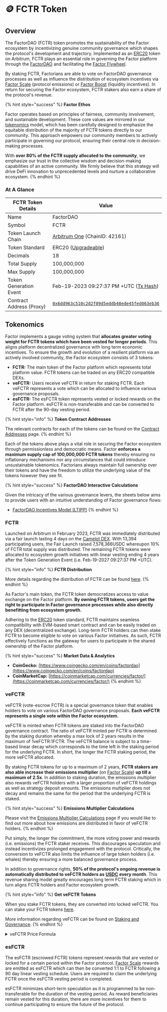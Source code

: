 # 🪙 FCTR Token

## Overview

The FactorDAO (FCTR) token promotes the sustainability of the Factor ecosystem by incentivizing genuine community governance which shapes the protocol's development and trajectory. Implemented as an [ERC20](https://docs.openzeppelin.com/contracts/5.x/erc20) token on Arbitrum, FCTR plays an essential role in governing the Factor platform through the [FactorDAO](../factordao/) and facilitating the [Factor Flywheel](../factordao/factor-flywheel.md).

By staking FCTR, Factorians are able to vote on FactorDAO governance processes as well as influence the distribution of ecosystem incentives via [Factor Scale](../factor-scale/) (protocol emissions) or [Factor Boost](../factor-boost/) (liquidity incentives). In return for securing the Factor ecosystem, FCTR stakers also earn a share of the protocol's revenue.

{% hint style="success" %}
**Factor Ethos**

Factor operates based on principles of fairness, community involvement, and sustainable development. These core values are mirrored in our [tokenomics](initial-distribution.md) model, which has been carefully designed to emphasize the equitable distribution of the majority of FCTR tokens directly to our community. This approach empowers our community members to actively participate in governing our protocol, ensuring their central role in decision-making processes.

With **over 80% of the FCTR supply allocated to the community**, we emphasize our trust in the collective wisdom and decision-making capabilities of an active community. We firmly believe that this strategy will drive DeFi innovation to unprecedented levels and nurture a collaborative ecosystem.
{% endhint %}

### At A Glance

<table><thead><tr><th width="253">FCTR Token Details</th><th>Value</th></tr></thead><tbody><tr><td>Name</td><td>FactorDAO</td></tr><tr><td>Symbol</td><td>FCTR</td></tr><tr><td>Token Launch Chain</td><td><a href="https://docs.arbitrum.io/for-devs/gentle-introduction-dapps">Arbitrum One</a> (ChainID: 42161)</td></tr><tr><td>Token Standard</td><td>ERC20 (<a href="https://github.com/OpenZeppelin/openzeppelin-contracts-upgradeable/blob/master/contracts/token/ERC20/ERC20Upgradeable.sol">Upgradeable</a>)</td></tr><tr><td>Decimals</td><td>18</td></tr><tr><td>Total Supply</td><td>100,000,000</td></tr><tr><td>Max Supply</td><td>100,000,000</td></tr><tr><td>Token Generation Event</td><td>Feb-19-2023 09:27:37 PM +UTC (<a href="https://arbiscan.io/tx/0x4e0d6223254b490d072e93f5a9f27cc446d391142dceb6656bc9374510b448ae">Tx Hash</a>)</td></tr><tr><td>Contract Address (Proxy)</td><td><a href="https://arbiscan.io/address/0x6dd963c510c2d2f09d5eddb48ede45fed063eb36"><code>0x6dd963c510c2d2f09d5eddb48ede45fed063eb36</code></a></td></tr></tbody></table>

## Tokenomics

Factor implements a gauge voting system that **allocates greater voting weight for FCTR tokens which have been vested for longer periods**. This aligns platform decentralized governance with long term economic incentives. To ensure the growth and evolution of a resilient platform via an actively involved community, the Factor ecosystem consists of 3 tokens:

* **FCTR:** The main token of the Factor platform which represents total platform value.  FCTR tokens can be traded on any ERC20 compatible DEXs.
* **veFCTR:** Users receive veFCTR in return for staking FCTR. Each veFCTR represents a vote which can be allocated to influence various governance proposals.
* **esFCTR:** The esFCTR token represents vested or locked rewards on the Factor platform. esFCTR is non-transferable and can be converted to FCTR after the 90-day vesting period.

{% hint style="info" %}
**Token Contract Addresses**

The relevant contracts for each of the tokens can be found on the [Contract Addresses](contract-addresses.md) page.
{% endhint %}

Each of the tokens above plays a vital role in securing the Factor ecosystem through permissionless and democratic means. Factor **enforces a maximum supply cap of 100,000,000 FCTR tokens** thereby ensuring no inflationary mechanisms nor any circumstances that could introduce unsustainable tokenomics. Factorians always maintain full ownership over their tokens and have the freedom to utilize the underlying value of the tokens however they see fit.

{% hint style="success" %}
**FactorDAO Interactive Calculations**

Given the intricacy of the various governance levers, the sheets below aims to provide users with an intuitive understanding of Factor governance flows:

* [FactorDAO Incentives Model (LTIPP)](../factordao/governance-incentive-calculations/factordao-incentives-model-ltipp.md)
{% endhint %}

### FCTR

Launched on Arbitrum in February 2023, FCTR was immediately distributed via a fair launch lasting 4 days on the [Camelot DEX](https://app.camelot.exchange/launchpad/factor/). With 13,394 participating users, the Fair Launch raised 7,578,366USDC whereupon 10% of FCTR total supply was distributed. The remaining FCTR tokens were allocated to ecosystem growth initiatives with linear vesting ending 4 years after the Token Generation Event (i.e. Feb-19-2027 09:27:37 PM +UTC).

{% hint style="info" %}
**FCTR Distribution**

More details regarding the distribution of FCTR can be found [here](initial-distribution.md).
{% endhint %}

As Factor's main token, the FCTR token democratizes access to value exchange on the Factor platform. **By owning FCTR tokens, users get the right to participate in Factor governance processes while also directly benefitting from ecosystem growth.**

Adhering to the [ERC20](https://docs.openzeppelin.com/contracts/5.x/erc20) token standard, FCTR maintains seamless compatibility with EVM-based smart contract and can be easily traded on any DEX (decentralized exchange). Long-term FCTR holders can then stake FCTR to become eligible to vote on various Factor initiatives. As such, FCTR effectively functions as the gateway for users to participate in the shared ownership of the Factor platform.

{% hint style="success" %}
**Market Data & Analytics**

* **CoinGecko:** [https://www.coingecko.com/en/coins/factordao](https://www.coingecko.com/en/coins/factordao)
* **CoinMarketCap:** [https://coinmarketcap.com/currencies/factor/](https://coinmarketcap.com/currencies/factor/)
{% endhint %}

### veFCTR

veFCTR (vote-escrow FCTR) is a special governance token that enables holders to vote on various FactorDAO governance proposals. **Each veFCTR represents a single vote within the Factor ecosystem.**

veFCTR is minted when FCTR tokens are staked into the FactorDAO governance contract. The ratio of veFCTR minted per FCTR is determined by the staking duration whereby a max lock of 2 years results in the maximum of 1veFCTR:1FCTR. The veFCTR balance is subject to a time-based linear decay which  corresponds to the time left in the staking period for the underlying FCTR.  In short, the longer the FCTR staking period, the more veFCTR allocated.

By staking FCTR tokens for up to a maximum of 2 years, **FCTR stakers are also able increase their emissions multiplier** (on [Factor Scale](../factor-scale/)) **up till a maximum of 2.5x**. In addition to staking duration, the emissions multiplier also rewards veFCTR holders with a larger proportion of veFCTR holdings as well as strategy deposit amounts. The emissions multiplier does not decay and remains the same for the period that the underlying FCTR is staked.

{% hint style="success" %}
**Emissions Multiplier Calculations**

Please visit the [Emissions Multiplier Calculations](../factor-scale/emission-multiplier-calculations/) page if you would like to find out more about how emissions are distributed in favor of veFCTR holders.
{% endhint %}

Put simply, the longer the commitment, the more voting power and rewards (i.e. emissions) the FCTR staker receives. This discourages speculation and instead incentivizes prolonged engagement with the protocol. Critically, the conversion to veFCTR also limits the influence of large token holders (i.e. whales) thereby ensuring a more balanced governance process.

In addition to governance rights, **50% of the protocol's ongoing revenue is automatically distributed to veFCTR holders as** [**USDC**](https://arbiscan.io/token/0xaf88d065e77c8cc2239327c5edb3a432268e5831) **every month**. This revenue sharing model greatly encourages long term FCTR staking which in turn aligns FCTR holders and Factor ecosystem growth.

{% hint style="info" %}
**Get veFCTR Tokens**&#x20;

When you stake FCTR tokens, they are converted into locked veFCTR. You can stake your FCTR tokens [here](https://app.factor.fi/governance/staking).

More information regarding veFCTR can be found on [Staking and Governance](staking-and-governance.md).
{% endhint %}

<details>

<summary>veFCTR Price Formula</summary>

As veFCTR is minted with every FCTR staking transaction, the total supply of veFCTR is dependent on the staking duration which each staker selects. The longer the FCTR staking period, the more veFCTR is minted for the staker.&#x20;

Given this dynamic, the veFCTR price is a function of the veFCTR total supply whereby veFCTR total supply is always less than FCTR total supply:

$$veFCTR\_Price_{USD}=FCTR\_Price_{USD}\times\frac{FCTR\_Staked}{veFCTR\_Supply}$$

</details>

### esFCTR

The esFCTR (escrowed FCTR) tokens represent rewards that are vested or locked for a certain period within the Factor protocol. [Factor Scale](../factor-scale/) rewards are emitted as esFCTR which can then be converted 1:1 to FCTR following a 90 day linear vesting schedule. Users are required to claim the underlying FCTR once the esFCTR vesting period is completed.

esFCTR minimizes short-term speculation as it is programmed to be non-transferable for the duration of the vesting period. As reward beneficiaries remain vested for this duration, there are more incentives for them to continue participating to ensure the future of the protocol.
